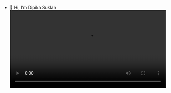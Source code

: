 - 🧸 Hi, I’m Dipika Suklan
<video src="assets/techie.mp4" controls autoplay loop width="500"></video>

